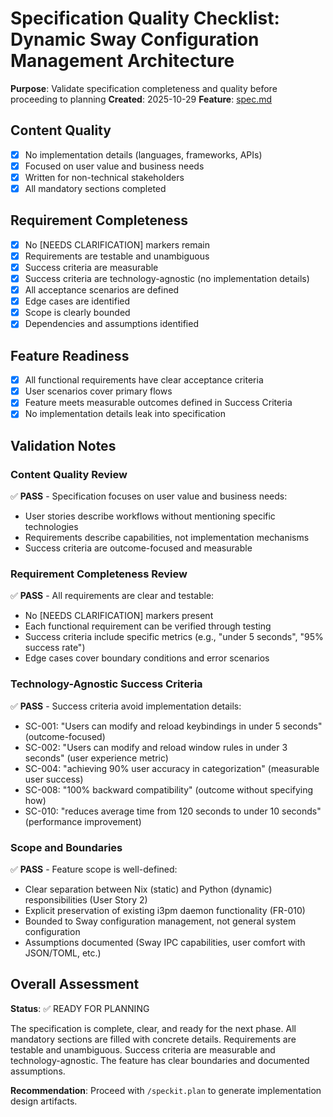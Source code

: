# Specification Quality Checklist: Dynamic Sway Configuration Management Architecture

**Purpose**: Validate specification completeness and quality before proceeding to planning
**Created**: 2025-10-29
**Feature**: [spec.md](/etc/nixos/specs/047-create-a-new/spec.md)

## Content Quality

- [x] No implementation details (languages, frameworks, APIs)
- [x] Focused on user value and business needs
- [x] Written for non-technical stakeholders
- [x] All mandatory sections completed

## Requirement Completeness

- [x] No [NEEDS CLARIFICATION] markers remain
- [x] Requirements are testable and unambiguous
- [x] Success criteria are measurable
- [x] Success criteria are technology-agnostic (no implementation details)
- [x] All acceptance scenarios are defined
- [x] Edge cases are identified
- [x] Scope is clearly bounded
- [x] Dependencies and assumptions identified

## Feature Readiness

- [x] All functional requirements have clear acceptance criteria
- [x] User scenarios cover primary flows
- [x] Feature meets measurable outcomes defined in Success Criteria
- [x] No implementation details leak into specification

## Validation Notes

### Content Quality Review
✅ **PASS** - Specification focuses on user value and business needs:
- User stories describe workflows without mentioning specific technologies
- Requirements describe capabilities, not implementation mechanisms
- Success criteria are outcome-focused and measurable

### Requirement Completeness Review
✅ **PASS** - All requirements are clear and testable:
- No [NEEDS CLARIFICATION] markers present
- Each functional requirement can be verified through testing
- Success criteria include specific metrics (e.g., "under 5 seconds", "95% success rate")
- Edge cases cover boundary conditions and error scenarios

### Technology-Agnostic Success Criteria
✅ **PASS** - Success criteria avoid implementation details:
- SC-001: "Users can modify and reload keybindings in under 5 seconds" (outcome-focused)
- SC-002: "Users can modify and reload window rules in under 3 seconds" (user experience metric)
- SC-004: "achieving 90% user accuracy in categorization" (measurable user success)
- SC-008: "100% backward compatibility" (outcome without specifying how)
- SC-010: "reduces average time from 120 seconds to under 10 seconds" (performance improvement)

### Scope and Boundaries
✅ **PASS** - Feature scope is well-defined:
- Clear separation between Nix (static) and Python (dynamic) responsibilities (User Story 2)
- Explicit preservation of existing i3pm daemon functionality (FR-010)
- Bounded to Sway configuration management, not general system configuration
- Assumptions documented (Sway IPC capabilities, user comfort with JSON/TOML, etc.)

## Overall Assessment

**Status**: ✅ READY FOR PLANNING

The specification is complete, clear, and ready for the next phase. All mandatory sections are filled with concrete details. Requirements are testable and unambiguous. Success criteria are measurable and technology-agnostic. The feature has clear boundaries and documented assumptions.

**Recommendation**: Proceed with `/speckit.plan` to generate implementation design artifacts.
